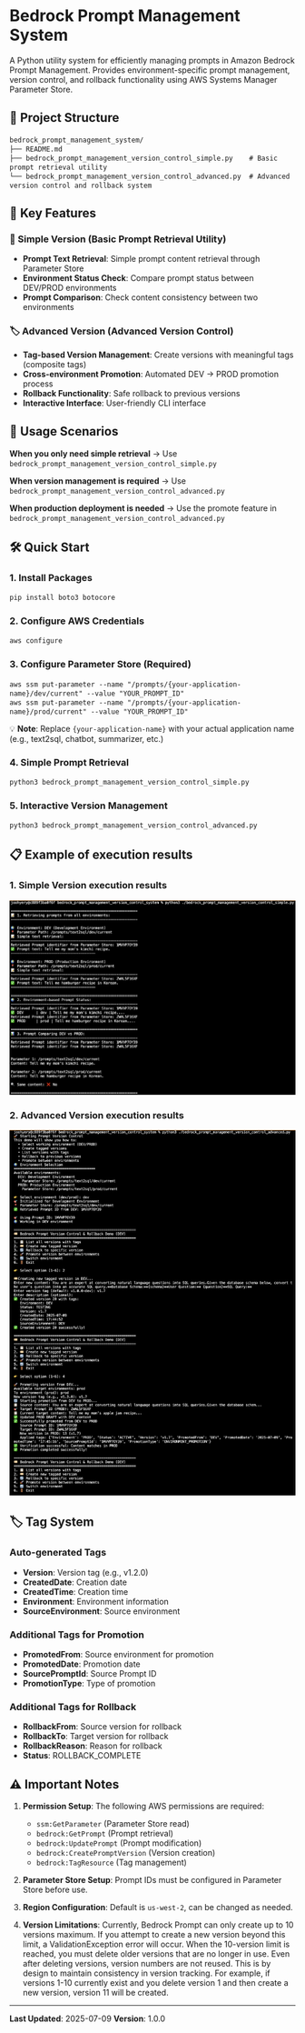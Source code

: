 # Bedrock Prompt Management System

A Python utility system for efficiently managing prompts in Amazon Bedrock Prompt Management. Provides environment-specific prompt management, version control, and rollback functionality using AWS Systems Manager Parameter Store.

## 📁 Project Structure

```
bedrock_prompt_management_system/
├── README.md
├── bedrock_prompt_management_version_control_simple.py    # Basic prompt retrieval utility
└── bedrock_prompt_management_version_control_advanced.py  # Advanced version control and rollback system
```

## 🚀 Key Features

### 📝 Simple Version (Basic Prompt Retrieval Utility)
- **Prompt Text Retrieval**: Simple prompt content retrieval through Parameter Store
- **Environment Status Check**: Compare prompt status between DEV/PROD environments
- **Prompt Comparison**: Check content consistency between two environments

### 🏷️ Advanced Version (Advanced Version Control)
- **Tag-based Version Management**: Create versions with meaningful tags (composite tags)
- **Cross-environment Promotion**: Automated DEV → PROD promotion process
- **Rollback Functionality**: Safe rollback to previous versions
- **Interactive Interface**: User-friendly CLI interface

## 🎯 Usage Scenarios

**When you only need simple retrieval**
→ Use `bedrock_prompt_management_version_control_simple.py`

**When version management is required**
→ Use `bedrock_prompt_management_version_control_advanced.py`

**When production deployment is needed**
→ Use the promote feature in `bedrock_prompt_management_version_control_advanced.py`

## 🛠️ Quick Start

### 1. Install Packages
```bash
pip install boto3 botocore
```

### 2. Configure AWS Credentials
```bash
aws configure
```

### 3. Configure Parameter Store (Required)
```
aws ssm put-parameter --name "/prompts/{your-application-name}/dev/current" --value "YOUR_PROMPT_ID"
aws ssm put-parameter --name "/prompts/{your-application-name}/prod/current" --value "YOUR_PROMPT_ID"
```
💡 **Note**: Replace `{your-application-name}` with your actual application name (e.g., text2sql, chatbot, summarizer, etc.)

### 4. Simple Prompt Retrieval
```bash
python3 bedrock_prompt_management_version_control_simple.py
```

### 5. Interactive Version Management
```bash
python3 bedrock_prompt_management_version_control_advanced.py
```

## 📋 Example of execution results

### 1. Simple Version execution results
![Simple Version execution results](./imgs/Simple-Version-execution-results.png)

### 2. Advanced Version execution results
![Advanced Version execution results](./imgs/Advanced-Version-execution-results.png)



## 🏷️ Tag System

### Auto-generated Tags
- **Version**: Version tag (e.g., v1.2.0)
- **CreatedDate**: Creation date
- **CreatedTime**: Creation time
- **Environment**: Environment information
- **SourceEnvironment**: Source environment

### Additional Tags for Promotion
- **PromotedFrom**: Source environment for promotion
- **PromotedDate**: Promotion date
- **SourcePromptId**: Source Prompt ID
- **PromotionType**: Type of promotion

### Additional Tags for Rollback
- **RollbackFrom**: Source version for rollback
- **RollbackTo**: Target version for rollback
- **RollbackReason**: Reason for rollback
- **Status**: ROLLBACK_COMPLETE

## ⚠️ Important Notes

1. **Permission Setup**: The following AWS permissions are required:
   - `ssm:GetParameter` (Parameter Store read)
   - `bedrock:GetPrompt` (Prompt retrieval)
   - `bedrock:UpdatePrompt` (Prompt modification)
   - `bedrock:CreatePromptVersion` (Version creation)
   - `bedrock:TagResource` (Tag management)

2. **Parameter Store Setup**: Prompt IDs must be configured in Parameter Store before use.

3. **Region Configuration**: Default is `us-west-2`, can be changed as needed.

4. **Version Limitations**: Currently, Bedrock Prompt can only create up to 10 versions maximum. If you attempt to create a new version beyond this limit, a ValidationException error will occur. When the 10-version limit is reached, you must delete older versions that are no longer in use. Even after deleting versions, version numbers are not reused. This is by design to maintain consistency in version tracking. For example, if versions 1-10 currently exist and you delete version 1 and then create a new version, version 11 will be created.

---

**Last Updated**: 2025-07-09
**Version**: 1.0.0
